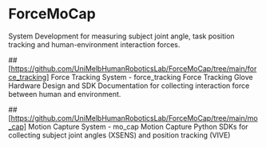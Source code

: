 # ForceMoCap
System Development for measuring subject joint angle, task position tracking and human-environment interaction forces.

##[https://github.com/UniMelbHumanRoboticsLab/ForceMoCap/tree/main/force_tracking] Force Tracking System - force_tracking
Force Tracking Glove Hardware Design and SDK Documentation for collecting interaction force between human and environment.

##[https://github.com/UniMelbHumanRoboticsLab/ForceMoCap/tree/main/mo_cap] Motion Capture System - mo_cap
Motion Capture Python SDKs for collecting subject joint angles (XSENS) and position tracking (VIVE)


